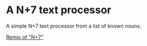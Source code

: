 # A N+7 text processor

A simple N+7 text processor from a list of known nouns.

[Remix of "N+7"](https://powerful-dapper-sweatshirt.glitch.me)
